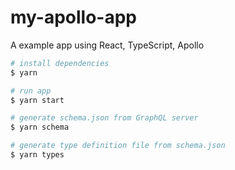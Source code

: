# my-apollo-app

A example app using React, TypeScript, Apollo

```sh
# install dependencies
$ yarn

# run app
$ yarn start

# generate schema.json from GraphQL server
$ yarn schema

# generate type definition file from schema.json
$ yarn types
```